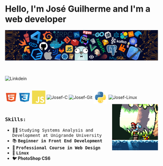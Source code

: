 # Hello, I'm José Guilherme and I'm a web developer 

![](https://github.com/Jhosefx/Jhosefx/blob/main/header_.png)

<br><br>
</a>
<a href="https://www.linkedin.com/in/joseguilhermedevweb/">
  <img align="left" alt="Linkdein" width="100px" src="https://img.shields.io/badge/Linkedin-0A66C2?style=for-the-badge&logo=Linkedin&logoColor=white"/>
</a>
<br>

<div style="display: inline_block"><br>
  <img align="center" alt="Josef-HTML" height="30" width="40" src="https://raw.githubusercontent.com/devicons/devicon/master/icons/html5/html5-original.svg">
  <img align="center" alt="Josef-CSS" height="30" width="40" src="https://raw.githubusercontent.com/devicons/devicon/master/icons/css3/css3-original.svg">
  <img align="center" alt="Josef-Js" height="45" width="45" src="https://raw.githubusercontent.com/devicons/devicon/master/icons/javascript/javascript-plain.svg">
   <img align="center" alt="Josef-C" height="45" width="45" src="https://cdn.jsdelivr.net/gh/devicons/devicon/icons/c/c-original.svg">
  <img align="center" alt="Josef-Git" height="45" width="45" src="https://cdn.jsdelivr.net/gh/devicons/devicon/icons/git/git-original.svg">
  <img align="center" alt="Josef-Python" height="45" width="45" src="https://raw.githubusercontent.com/devicons/devicon/master/icons/python/python-original.svg">
  <img align="center" alt="Josef-Linux" height="45" width="45" src="https://img.shields.io/badge/Linux-FCC624?style=for-the-badge&logo=linux&logoColor=black">
</div>

<div>
<img align="right" src="https://github.com/Jhosefx/Jhosefx/blob/main/blue_yoshi_next_to_hostile_waters.gif"width="30%"/>
  <br>
  <h3><b><samp>Skills:</samp></b></h3>
  
- 👨‍💻 <samp> Studying Systems Analysis and Development at Unigrande University
- 📚 <samp><b> Beginner in Front End Development
- 🎨 <samp><b>Professional Course in Web Design</b>
- 🐧 <samp><b>Linux</b>
- 🐦 PhotoShop CS6
</div>
